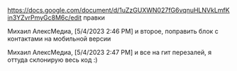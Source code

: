 https://docs.google.com/document/d/1uZzGUXWN027fG6vqnuHLNVkLmfKin3YZvrPmyGc8M6c/edit правки



Михаил АлексМедиа, [5/4/2023 2:46 PM]
и второе, поправить блок с контактами на мобильной версии

Михаил АлексМедиа, [5/4/2023 2:47 PM]
и все на гит перезалей, я оттуда склонирую весь код :)